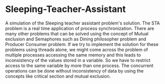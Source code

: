 # Sleeping-Teacher-Assistant
A simulation of the Sleeping teacher assistant problem's solution.
The STA problem is a real time application of process synchronization. There are many other problems that can be solved using the
concept of Mutual exclusion and Semaphores such as Dining philosopher problem and Producer Consumer problem. If we try to implement
the solution for these problems using threads alone, we might come across the problem of multiple processes accessing the same
memory and this leads to inconsistency of the values stored in a variable. So we have to restrict access to the same variable by
more than one process. The concurrent operations can be done without inconsistency of data by using the concepts like critical
section and mutual exclusion.
